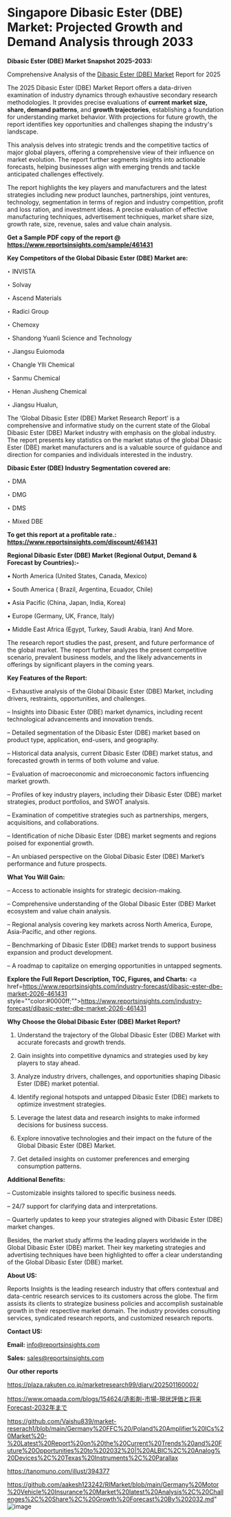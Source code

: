 # Singapore Dibasic Ester (DBE) Market: Projected Growth and Demand Analysis through 2033

<strong>Dibasic Ester (DBE) Market Snapshot 2025-2033:</strong>

Comprehensive Analysis of the <a href=https://www.reportsinsights.com/sample/461431>Dibasic Ester (DBE) Market</a> Report for 2025

The 2025 Dibasic Ester (DBE) Market Report offers a data-driven examination of industry dynamics through exhaustive secondary research methodologies. It provides precise evaluations of <strong>current market size, share, demand patterns</strong>, and <strong>growth trajectories</strong>, establishing a foundation for understanding market behavior. With projections for future growth, the report identifies key opportunities and challenges shaping the industry's landscape.

This analysis delves into strategic trends and the competitive tactics of major global players, offering a comprehensive view of their influence on market evolution. The report further segments insights into actionable forecasts, helping businesses align with emerging trends and tackle anticipated challenges effectively.

The report highlights the key players and manufacturers and the latest strategies including new product launches, partnerships, joint ventures, technology, segmentation in terms of region and industry competition, profit and loss ration, and investment ideas. A precise evaluation of effective manufacturing techniques, advertisement techniques, market share size, growth rate, size, revenue, sales and value chain analysis.

<strong>Get a Sample PDF copy of the report @ <a href=https://www.reportsinsights.com/sample/461431 style=color:#0000ff;>https://www.reportsinsights.com/sample/461431</a></strong>

<strong>Key Competitors of the Global Dibasic Ester (DBE) Market are:</strong>

‣ INVISTA

‣ Solvay

‣ Ascend Materials

‣ Radici Group

‣ Chemoxy

‣ Shandong Yuanli Science and Technology

‣ Jiangsu Euiomoda

‣ Changle YIli Chemical

‣ Sanmu Chemical

‣ Henan Jiusheng Chemical

‣ Jiangsu Hualun,

The ‘Global Dibasic Ester (DBE) Market Research Report’ is a comprehensive and informative study on the current state of the Global Dibasic Ester (DBE) Market industry with emphasis on the global industry. The report presents key statistics on the market status of the global Dibasic Ester (DBE) market manufacturers and is a valuable source of guidance and direction for companies and individuals interested in the industry.

<strong>Dibasic Ester (DBE) Industry Segmentation covered are:</strong>

‣ DMA

‣ DMG

‣ DMS

‣ Mixed DBE

<strong>To get this report at a profitable rate.: <a href=https://www.reportsinsights.com/discount/461431 style=color:#0000ff;>https://www.reportsinsights.com/discount/461431</a></strong>

<strong>Regional Dibasic Ester (DBE) Market (Regional Output, Demand &amp; Forecast by Countries):-</strong>

• North America (United States, Canada, Mexico)

• South America ( Brazil, Argentina, Ecuador, Chile)

• Asia Pacific (China, Japan, India, Korea)

• Europe (Germany, UK, France, Italy)

• Middle East Africa (Egypt, Turkey, Saudi Arabia, Iran) And More.

The research report studies the past, present, and future performance of the global market. The report further analyzes the present competitive scenario, prevalent business models, and the likely advancements in offerings by significant players in the coming years.

<strong>Key Features of the Report:</strong>

– Exhaustive analysis of the Global Dibasic Ester (DBE) Market, including drivers, restraints, opportunities, and challenges.

– Insights into Dibasic Ester (DBE) market dynamics, including recent technological advancements and innovation trends.

– Detailed segmentation of the Dibasic Ester (DBE) market based on product type, application, end-users, and geography.

– Historical data analysis, current Dibasic Ester (DBE) market status, and forecasted growth in terms of both volume and value.

– Evaluation of macroeconomic and microeconomic factors influencing market growth.

– Profiles of key industry players, including their Dibasic Ester (DBE) market strategies, product portfolios, and SWOT analysis.

– Examination of competitive strategies such as partnerships, mergers, acquisitions, and collaborations.

– Identification of niche Dibasic Ester (DBE) market segments and regions poised for exponential growth.

– An unbiased perspective on the Global Dibasic Ester (DBE) Market’s performance and future prospects.

<strong>What You Will Gain:</strong>

– Access to actionable insights for strategic decision-making.

– Comprehensive understanding of the Global Dibasic Ester (DBE) Market ecosystem and value chain analysis.

– Regional analysis covering key markets across North America, Europe, Asia-Pacific, and other regions.

– Benchmarking of Dibasic Ester (DBE) market trends to support business expansion and product development.

– A roadmap to capitalize on emerging opportunities in untapped segments.

<strong>Explore the Full Report Description, TOC, Figures, and Charts:</strong>
<a href=https://www.reportsinsights.com/industry-forecast/dibasic-ester-dbe-market-2026-461431 style=""color:#0000ff;"">https://www.reportsinsights.com/industry-forecast/dibasic-ester-dbe-market-2026-461431</a>

<strong>Why Choose the Global Dibasic Ester (DBE) Market Report?</strong>

1. Understand the trajectory of the Global Dibasic Ester (DBE) Market with accurate forecasts and growth trends.

2. Gain insights into competitive dynamics and strategies used by key players to stay ahead.

3. Analyze industry drivers, challenges, and opportunities shaping Dibasic Ester (DBE) market potential.

4. Identify regional hotspots and untapped Dibasic Ester (DBE) markets to optimize investment strategies.

5. Leverage the latest data and research insights to make informed decisions for business success.

6. Explore innovative technologies and their impact on the future of the Global Dibasic Ester (DBE) Market.

7. Get detailed insights on customer preferences and emerging consumption patterns.

<strong>Additional Benefits:</strong>

– Customizable insights tailored to specific business needs.

– 24/7 support for clarifying data and interpretations.

– Quarterly updates to keep your strategies aligned with Dibasic Ester (DBE) market changes.

Besides, the market study affirms the leading players worldwide in the Global Dibasic Ester (DBE) market. Their key marketing strategies and advertising techniques have been highlighted to offer a clear understanding of the Global Dibasic Ester (DBE) market.

<strong><strong>About US</strong>:</strong>

Reports Insights is the leading research industry that offers contextual and data-centric research services to its customers across the globe. The firm assists its clients to strategize business policies and accomplish sustainable growth in their respective market domain. The industry provides consulting services, syndicated research reports, and customized research reports.

<strong>Contact US:</strong>

<p class=><b>Email:</b> <a href=mailto:info@reportsinsights.com>info@reportsinsights.com</a></p>
<p class=><b>Sales:</b> <a href=mailto:sales@reportsinsights.com>sales@reportsinsights.com</a></p>

<strong>Our other reports</strong>

<a href=https://plaza.rakuten.co.jp/marketresearch99/diary/202501160002/>https://plaza.rakuten.co.jp/marketresearch99/diary/202501160002/</a>

<a href=https://www.omaada.com/blogs/154624/造影剤-市場-現状評価と将来Forecast-2032年まで>https://www.omaada.com/blogs/154624/造影剤-市場-現状評価と将来Forecast-2032年まで</a>

<a href=https://github.com/Vaishu839/market-reserach1/blob/main/Germany%20FFC%20/Poland%20Amplifier%20ICs%20Market%20-%20Latest%20Report%20on%20the%20Current%20Trends%20and%20Future%20Opportunities%20to%202032%20|%20ALBIC%2C%20Analog%20Devices%2C%20Texas%20Instruments%2C%20Parallax>https://github.com/Vaishu839/market-reserach1/blob/main/Germany%20FFC%20/Poland%20Amplifier%20ICs%20Market%20-%20Latest%20Report%20on%20the%20Current%20Trends%20and%20Future%20Opportunities%20to%202032%20|%20ALBIC%2C%20Analog%20Devices%2C%20Texas%20Instruments%2C%20Parallax</a>

<a href=https://tanomuno.com/illust/394377>https://tanomuno.com/illust/394377</a>

<a href=https://github.com/aakesh123242/RIMarket/blob/main/Germany%20Motor%20Vehicle%20Insurance%20Market%20latest%20Analysis%2C%20Challenges%2C%20Share%2C%20Growth%20Forecast%20By%202032.md>https://github.com/aakesh123242/RIMarket/blob/main/Germany%20Motor%20Vehicle%20Insurance%20Market%20latest%20Analysis%2C%20Challenges%2C%20Share%2C%20Growth%20Forecast%20By%202032.md</a>"
![image](https://github.com/user-attachments/assets/8208f927-350a-459c-bb4e-ffbf1153cf0f)
